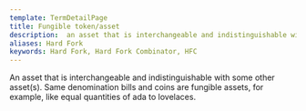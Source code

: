 ```yaml
---
template: TermDetailPage
title: Fungible token/asset
description:  an asset that is interchangeable and indistinguishable with some other asset(s). Same denomination bills and coins are fungible assets, for example, like equal quantities of ada to lovelaces.
aliases: Hard Fork
keywords: Hard Fork, Hard Fork Combinator, HFC
---
```


An asset that is interchangeable and indistinguishable with some other asset(s). Same denomination bills and coins are fungible assets, for example, like equal quantities of ada to lovelaces.